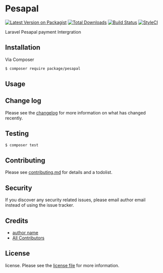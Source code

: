 # Pesapal

[![Latest Version on Packagist][ico-version]][link-packagist]
[![Total Downloads][ico-downloads]][link-downloads]
[![Build Status][ico-travis]][link-travis]
[![StyleCI][ico-styleci]][link-styleci]

Laravel Pesapal payment Intergration

## Installation

Via Composer

``` bash
$ composer require package/pesapal
```

## Usage

## Change log

Please see the [changelog](changelog.md) for more information on what has changed recently.

## Testing

``` bash
$ composer test
```

## Contributing

Please see [contributing.md](contributing.md) for details and a todolist.

## Security

If you discover any security related issues, please email author email instead of using the issue tracker.

## Credits

- [author name][link-author]
- [All Contributors][link-contributors]

## License

license. Please see the [license file](license.md) for more information.

[ico-version]: https://img.shields.io/packagist/v/package/pesapal.svg?style=flat-square
[ico-downloads]: https://img.shields.io/packagist/dt/package/pesapal.svg?style=flat-square
[ico-travis]: https://img.shields.io/travis/package/pesapal/master.svg?style=flat-square
[ico-styleci]: https://styleci.io/repos/12345678/shield

[link-packagist]: https://packagist.org/packages/package/pesapal
[link-downloads]: https://packagist.org/packages/package/pesapal
[link-travis]: https://travis-ci.org/package/pesapal
[link-styleci]: https://styleci.io/repos/12345678
[link-author]: https://github.com/package
[link-contributors]: ../../contributors
